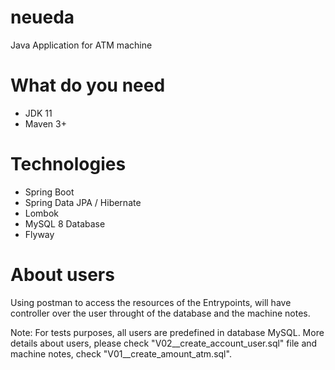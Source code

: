 # neueda
Java Application for ATM machine

# What do you need
- JDK 11
- Maven 3+ 

# Technologies 
- Spring Boot
- Spring Data JPA / Hibernate
- Lombok
- MySQL 8 Database
- Flyway

# About users
Using postman to access the resources of the Entrypoints, will have controller over the user 
throught of the database and the machine notes.

Note: For tests purposes, all users are predefined in database MySQL.
More details about users, please check "V02__create_account_user.sql" file and 
machine notes, check "V01__create_amount_atm.sql".